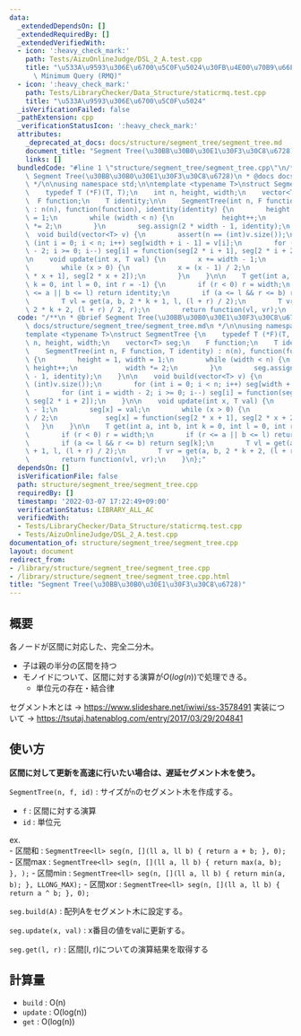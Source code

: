 ```yaml
---
data:
  _extendedDependsOn: []
  _extendedRequiredBy: []
  _extendedVerifiedWith:
  - icon: ':heavy_check_mark:'
    path: Tests/AizuOnlineJudge/DSL_2_A.test.cpp
    title: "\u533A\u9593\u306E\u6700\u5C0F\u5024\u30FB\u4E00\u70B9\u66F4\u65B0 Range\
      \ Minimum Query (RMQ)"
  - icon: ':heavy_check_mark:'
    path: Tests/LibraryChecker/Data_Structure/staticrmq.test.cpp
    title: "\u533A\u9593\u306E\u6700\u5C0F\u5024"
  _isVerificationFailed: false
  _pathExtension: cpp
  _verificationStatusIcon: ':heavy_check_mark:'
  attributes:
    _deprecated_at_docs: docs/structure/segment_tree/segment_tree.md
    document_title: "Segment Tree(\u30BB\u30B0\u30E1\u30F3\u30C8\u6728)"
    links: []
  bundledCode: "#line 1 \"structure/segment_tree/segment_tree.cpp\"\n/**\n * @brief\
    \ Segment Tree(\u30BB\u30B0\u30E1\u30F3\u30C8\u6728)\n * @docs docs/structure/segment_tree/segment_tree.md\n\
    \ */\n\nusing namespace std;\n\ntemplate <typename T>\nstruct SegmentTree {\n\
    \    typedef T (*F)(T, T);\n    int n, height, width;\n    vector<T> seg;\n  \
    \  F function;\n    T identity;\n\n    SegmentTree(int n, F function, T identity)\
    \ : n(n), function(function), identity(identity) {\n        height = 1, width\
    \ = 1;\n        while (width < n) {\n            height++;\n            width\
    \ *= 2;\n        }\n        seg.assign(2 * width - 1, identity);\n    }\n\n  \
    \  void build(vector<T> v) {\n        assert(n == (int)v.size());\n        for\
    \ (int i = 0; i < n; i++) seg[width + i - 1] = v[i];\n        for (int i = width\
    \ - 2; i >= 0; i--) seg[i] = function(seg[2 * i + 1], seg[2 * i + 2]);\n    }\n\
    \n    void update(int x, T val) {\n        x += width - 1;\n        seg[x] = val;\n\
    \        while (x > 0) {\n            x = (x - 1) / 2;\n            seg[x] = function(seg[2\
    \ * x + 1], seg[2 * x + 2]);\n        }\n    }\n\n    T get(int a, int b, int\
    \ k = 0, int l = 0, int r = -1) {\n        if (r < 0) r = width;\n        if (r\
    \ <= a || b <= l) return identity;\n        if (a <= l && r <= b) return seg[k];\n\
    \        T vl = get(a, b, 2 * k + 1, l, (l + r) / 2);\n        T vr = get(a, b,\
    \ 2 * k + 2, (l + r) / 2, r);\n        return function(vl, vr);\n    }\n};\n"
  code: "/**\n * @brief Segment Tree(\u30BB\u30B0\u30E1\u30F3\u30C8\u6728)\n * @docs\
    \ docs/structure/segment_tree/segment_tree.md\n */\n\nusing namespace std;\n\n\
    template <typename T>\nstruct SegmentTree {\n    typedef T (*F)(T, T);\n    int\
    \ n, height, width;\n    vector<T> seg;\n    F function;\n    T identity;\n\n\
    \    SegmentTree(int n, F function, T identity) : n(n), function(function), identity(identity)\
    \ {\n        height = 1, width = 1;\n        while (width < n) {\n           \
    \ height++;\n            width *= 2;\n        }\n        seg.assign(2 * width\
    \ - 1, identity);\n    }\n\n    void build(vector<T> v) {\n        assert(n ==\
    \ (int)v.size());\n        for (int i = 0; i < n; i++) seg[width + i - 1] = v[i];\n\
    \        for (int i = width - 2; i >= 0; i--) seg[i] = function(seg[2 * i + 1],\
    \ seg[2 * i + 2]);\n    }\n\n    void update(int x, T val) {\n        x += width\
    \ - 1;\n        seg[x] = val;\n        while (x > 0) {\n            x = (x - 1)\
    \ / 2;\n            seg[x] = function(seg[2 * x + 1], seg[2 * x + 2]);\n     \
    \   }\n    }\n\n    T get(int a, int b, int k = 0, int l = 0, int r = -1) {\n\
    \        if (r < 0) r = width;\n        if (r <= a || b <= l) return identity;\n\
    \        if (a <= l && r <= b) return seg[k];\n        T vl = get(a, b, 2 * k\
    \ + 1, l, (l + r) / 2);\n        T vr = get(a, b, 2 * k + 2, (l + r) / 2, r);\n\
    \        return function(vl, vr);\n    }\n};"
  dependsOn: []
  isVerificationFile: false
  path: structure/segment_tree/segment_tree.cpp
  requiredBy: []
  timestamp: '2022-03-07 17:22:49+09:00'
  verificationStatus: LIBRARY_ALL_AC
  verifiedWith:
  - Tests/LibraryChecker/Data_Structure/staticrmq.test.cpp
  - Tests/AizuOnlineJudge/DSL_2_A.test.cpp
documentation_of: structure/segment_tree/segment_tree.cpp
layout: document
redirect_from:
- /library/structure/segment_tree/segment_tree.cpp
- /library/structure/segment_tree/segment_tree.cpp.html
title: "Segment Tree(\u30BB\u30B0\u30E1\u30F3\u30C8\u6728)"
---
```

## 概要
  
各ノードが区間に対応した、完全二分木。
- 子は親の半分の区間を持つ  
- モノイドについて、区間に対する演算が$O(log(n))$で処理できる。
  - 単位元の存在・結合律

セグメント木とは → https://www.slideshare.net/iwiwi/ss-3578491
実装について → https://tsutaj.hatenablog.com/entry/2017/03/29/204841

## 使い方

**区間に対して更新を高速に行いたい場合は、遅延セグメント木を使う。**

`SegmentTree(n, f, id)` : サイズが`n`のセグメント木を作成する。
  - `f` : 区間に対する演算
  - `id` : 単位元

  ex.  
    - 区間和 : `SegmentTree<ll> seg(n, [](ll a, ll b) { return a + b; }, 0);`
    - 区間max : `SegmentTree<ll> seg(n, [](ll a, ll b) { return max(a, b); }, );`
    - 区間min : `SegmentTree<ll> seg(n, [](ll a, ll b) { return min(a, b); }, LLONG_MAX);`
    - 区間xor : `SegmentTree<ll> seg(n, [](ll a, ll b) { return a ^ b; }, 0);`

`seg.build(A)` : 配列Aをセグメント木に設定する。

`seg.update(x, val)` : x番目の値をvalに更新する。

`seg.get(l, r)` : 区間[l, r)についての演算結果を取得する


## 計算量

-  `build` : O(n)
-  `update` : O(log(n))
-  `get` : O(log(n))